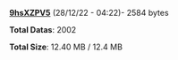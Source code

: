 [**9hsXZPV5**](/data/9hsXZPV5.txt) (28/12/22 - 04:22)- 2584 bytes

**Total Datas**: 2002

**Total Size**: 12.40 MB / 12.4 MB